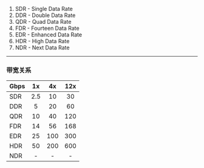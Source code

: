 1. SDR - Single Data Rate
2. DDR - Double Data Rate
3. QDR - Quad Data Rate
4. FDR - Fourteen Data Rate
5. EDR - Enhanced Data Rate
6. HDR - High Data Rate
7. NDR - Next Data Rate

---
### 带宽关系




|Gbps    | 1x        | 4x    |  12x  |
|------- | :-----:   | :-----:   | :----: |
|  SDR   | 2.5       | 10      |   30     |
|  DDR   | 5         | 20      |   60     |
|  QDR   | 10        | 40      |   120    |
|  FDR   | 14        | 56      |   168    |
|  EDR   | 25        | 100     |   300    |
|  HDR   | 50        | 200     |   600    |
|  NDR   |     -     |    -    |    -     |

